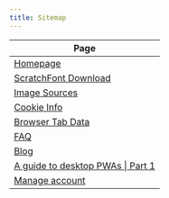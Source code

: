 ```yaml
---
title: Sitemap
---
```

| Page |
|------|
|[Homepage](https://smileycreations15.com/)|
|[ScratchFont Download](https://smileycreations15.com/ScratchFont)|
|[Image Sources](https://smileycreations15.com/Image-Sources)|
|[Cookie Info](https://smileycreations15.com/Cookie-Info)|
|[Browser Tab Data](https://smileycreations15.com/data)|
|[FAQ](https://smileycreations15.com/FAQ)|
|[Blog](https://smileycreations15.com/blog)|
|[A guide to desktop PWAs \| Part 1](https://smileycreations15.com/blog/web-development/PWA/pwa-guide-1)|
|[Manage account](/account)|

